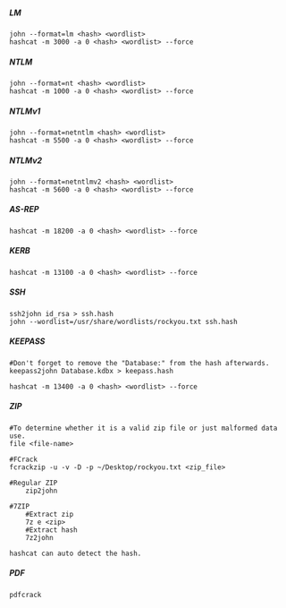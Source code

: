 ##### LM
```
john --format=lm <hash> <wordlist>
hashcat -m 3000 -a 0 <hash> <wordlist> --force
```
##### NTLM
```
john --format=nt <hash> <wordlist>
hashcat -m 1000 -a 0 <hash> <wordlist> --force
```
##### NTLMv1
```
john --format=netntlm <hash> <wordlist>
hashcat -m 5500 -a 0 <hash> <wordlist> --force
```
##### NTLMv2
```
john --format=netntlmv2 <hash> <wordlist>
hashcat -m 5600 -a 0 <hash> <wordlist> --force
```
##### AS-REP 
```
hashcat -m 18200 -a 0 <hash> <wordlist> --force
```
##### KERB
```
hashcat -m 13100 -a 0 <hash> <wordlist> --force
```

##### SSH
```
ssh2john id_rsa > ssh.hash
john --wordlist=/usr/share/wordlists/rockyou.txt ssh.hash
```

##### KEEPASS
```
#Don't forget to remove the "Database:" from the hash afterwards.
keepass2john Database.kdbx > keepass.hash

hashcat -m 13400 -a 0 <hash> <wordlist> --force
```
##### ZIP
```
#To determine whether it is a valid zip file or just malformed data use.
file <file-name>

#FCrack
fcrackzip -u -v -D -p ~/Desktop/rockyou.txt <zip_file>

#Regular ZIP
	zip2john

#7ZIP
	#Extract zip
	7z e <zip>
	#Extract hash
	7z2john

hashcat can auto detect the hash.
```

##### PDF
```
pdfcrack
```